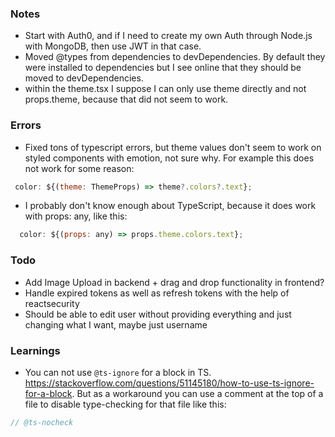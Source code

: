 ### Notes

- Start with Auth0, and if I need to create my own Auth through Node.js with MongoDB, then use JWT in that case.
- Moved @types from dependencies to devDependencies. By default they were installed to dependencies but I see online that they should be moved to devDependencies.
- within the theme.tsx I suppose I can only use theme directly and not props.theme, because that did not seem to work.

### Errors

- Fixed tons of typescript errors, but theme values don't seem to work on styled components with emotion, not sure why. For example this does not work for some reason:

```jsx
 color: ${(theme: ThemeProps) => theme?.colors?.text};
```

- I probably don't know enough about TypeScript, because it does work with props: any, like this:

```jsx
  color: ${(props: any) => props.theme.colors.text};
```

### Todo

- Add Image Upload in backend + drag and drop functionality in frontend?
- Handle expired tokens as well as refresh tokens with the help of reactsecurity
- Should be able to edit user without providing everything and just changing what I want, maybe just username

### Learnings

- You can not use `@ts-ignore` for a block in TS. https://stackoverflow.com/questions/51145180/how-to-use-ts-ignore-for-a-block. But as a workaround you can use a comment at the top of a file to disable type-checking for that file like this:

```ts
// @ts-nocheck
```
